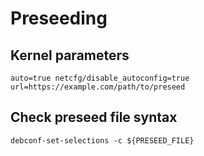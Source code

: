 # Preseeding

## Kernel parameters
```
auto=true netcfg/disable_autoconfig=true url=https://example.com/path/to/preseed
```

## Check preseed file syntax
```
debconf-set-selections -c ${PRESEED_FILE}
```
